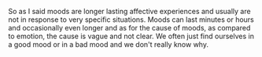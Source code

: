 So as I said moods are longer lasting affective experiences and usually are not
in response to very specific situations. Moods can last minutes or hours and
occasionally even longer and as for the cause of moods, as compared to emotion,
the cause is vague and not clear. We often just find ourselves in a good mood
or in a bad mood and we don't really know why.
